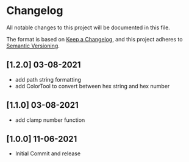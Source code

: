 # Changelog
All notable changes to this project will be documented in this file.

The format is based on [Keep a Changelog](https://keepachangelog.com/en/1.0.0/),
and this project adheres to [Semantic Versioning](https://semver.org/spec/v2.0.0.html).

## [1.2.0] 03-08-2021

- add path string formatting
- add ColorTool to convert between hex string and hex number

## [1.1.0] 03-08-2021

- add clamp number function

## [1.0.0] 11-06-2021

- Initial Commit and release
